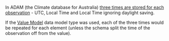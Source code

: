 In ADAM (the Climate database for Australia) [three times are stored for each observation](https://github.com/opencdms/opencdms-test-data/issues/10#issuecomment-667896059) - UTC, Local Time and Local Time ignoring daylight saving.

If the [Value Model](https://github.com/opencdms/opencdms-test-data/tree/e762ad087f38a6f4a1101c12adb5fe809018a93f/data_model_review#value-model) data model type was used, each of the three times would be repeated for each element (unless the schema split the time of the observation off from the value).
